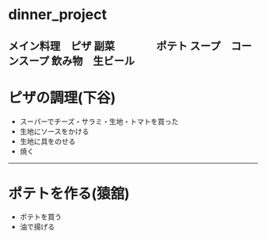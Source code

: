# dinner_project
メイン料理　ピザ
副菜　　　　ポテト
スープ　コーンスープ
飲み物　生ビール
---
# ピザの調理(下谷)
- スーパーでチーズ・サラミ・生地・トマトを買った
- 生地にソースをかける
- 生地に具をのせる
- 焼く
---
# ポテトを作る(猿舘)
- ポテトを買う
- 油で揚げる